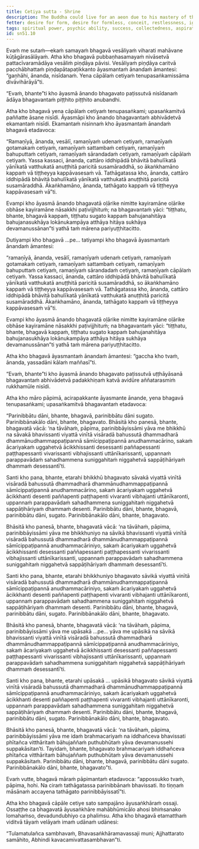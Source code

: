 ```yaml
---
title: Cetiya sutta - Shrine
description: The Buddha could live for an aeon due to his mastery of the four bases of psychic ability, but Ananda is unable to comprehend and the Buddha then gives up the life force at the Cāpāla Shrine.
fetter: desire for form, desire for formless, conceit, restlessness, ignorance
tags: spiritual power, psychic ability, success, collectedness, aspiration, persistence, energy, mind, investigation, reflection, close examination, sn, sn51
id: sn51.10
---
```


Evaṁ me sutaṁ—ekaṁ samayaṁ bhagavā vesāliyaṁ viharati mahāvane kūṭāgārasālāyaṁ. Atha kho bhagavā pubbaṇhasamayaṁ nivāsetvā pattacīvaramādāya vesāliṁ piṇḍāya pāvisi. Vesāliyaṁ piṇḍāya caritvā pacchābhattaṁ piṇḍapātapaṭikkanto āyasmantaṁ ānandaṁ āmantesi: “gaṇhāhi, ānanda, nisīdanaṁ. Yena cāpālaṁ cetiyaṁ tenupasaṅkamissāma divāvihārāyā”ti.

“Evaṁ, bhante”ti kho āyasmā ānando bhagavato paṭissutvā nisīdanaṁ ādāya bhagavantaṁ piṭṭhito piṭṭhito anubandhi.

Atha kho bhagavā yena cāpālaṁ cetiyaṁ tenupasaṅkami; upasaṅkamitvā paññatte āsane nisīdi. Āyasmāpi kho ānando bhagavantaṁ abhivādetvā ekamantaṁ nisīdi. Ekamantaṁ nisinnaṁ kho āyasmantaṁ ānandaṁ bhagavā etadavoca:

“Ramaṇīyā, ānanda, vesālī, ramaṇīyaṁ udenaṁ cetiyaṁ, ramaṇīyaṁ gotamakaṁ cetiyaṁ, ramaṇīyaṁ sattambaṁ cetiyaṁ, ramaṇīyaṁ bahuputtaṁ cetiyaṁ, ramaṇīyaṁ sārandadaṁ cetiyaṁ, ramaṇīyaṁ cāpālaṁ cetiyaṁ. Yassa kassaci, ānanda, cattāro iddhipādā bhāvitā bahulīkatā yānīkatā vatthukatā anuṭṭhitā paricitā susamāraddhā, so ākaṅkhamāno kappaṁ vā tiṭṭheyya kappāvasesaṁ vā. Tathāgatassa kho, ānanda, cattāro iddhipādā bhāvitā bahulīkatā yānīkatā vatthukatā anuṭṭhitā paricitā susamāraddhā. Ākaṅkhamāno, ānanda, tathāgato kappaṁ vā tiṭṭheyya kappāvasesaṁ vā”ti.

Evampi kho āyasmā ānando bhagavatā oḷārike nimitte kayiramāne oḷārike obhāse kayiramāne nāsakkhi paṭivijjhituṁ; na bhagavantaṁ yāci: “tiṭṭhatu, bhante, bhagavā kappaṁ, tiṭṭhatu sugato kappaṁ bahujanahitāya bahujanasukhāya lokānukampāya atthāya hitāya sukhāya devamanussānan”ti yathā taṁ mārena pariyuṭṭhitacitto.

Dutiyampi kho bhagavā …pe… tatiyampi kho bhagavā āyasmantaṁ ānandaṁ āmantesi:

“ramaṇīyā, ānanda, vesālī, ramaṇīyaṁ udenaṁ cetiyaṁ, ramaṇīyaṁ gotamakaṁ cetiyaṁ, ramaṇīyaṁ sattambaṁ cetiyaṁ, ramaṇīyaṁ bahuputtaṁ cetiyaṁ, ramaṇīyaṁ sārandadaṁ cetiyaṁ, ramaṇīyaṁ cāpālaṁ cetiyaṁ. Yassa kassaci, ānanda, cattāro iddhipādā bhāvitā bahulīkatā yānīkatā vatthukatā anuṭṭhitā paricitā susamāraddhā, so ākaṅkhamāno kappaṁ vā tiṭṭheyya kappāvasesaṁ vā. Tathāgatassa kho, ānanda, cattāro iddhipādā bhāvitā bahulīkatā yānīkatā vatthukatā anuṭṭhitā paricitā susamāraddhā. Ākaṅkhamāno, ānanda, tathāgato kappaṁ vā tiṭṭheyya kappāvasesaṁ vā”ti.

Evampi kho āyasmā ānando bhagavatā oḷārike nimitte kayiramāne oḷārike obhāse kayiramāne nāsakkhi paṭivijjhituṁ; na bhagavantaṁ yāci: “tiṭṭhatu, bhante, bhagavā kappaṁ, tiṭṭhatu sugato kappaṁ bahujanahitāya bahujanasukhāya lokānukampāya atthāya hitāya sukhāya devamanussānan”ti yathā taṁ mārena pariyuṭṭhitacitto.

Atha kho bhagavā āyasmantaṁ ānandaṁ āmantesi: “gaccha kho tvaṁ, ānanda, yassadāni kālaṁ maññasī”ti.

“Evaṁ, bhante”ti kho āyasmā ānando bhagavato paṭissutvā uṭṭhāyāsanā bhagavantaṁ abhivādetvā padakkhiṇaṁ katvā avidūre aññatarasmiṁ rukkhamūle nisīdi.

Atha kho māro pāpimā, acirapakkante āyasmante ānande, yena bhagavā tenupasaṅkami; upasaṅkamitvā bhagavantaṁ etadavoca:

“Parinibbātu dāni, bhante, bhagavā, parinibbātu dāni sugato. Parinibbānakālo dāni, bhante, bhagavato. Bhāsitā kho panesā, bhante, bhagavatā vācā: ‘na tāvāhaṁ, pāpima, parinibbāyissāmi yāva me bhikkhū na sāvakā bhavissanti viyattā vinītā visāradā bahussutā dhammadharā dhammānudhammappaṭipannā sāmīcippaṭipannā anudhammacārino, sakaṁ ācariyakaṁ uggahetvā ācikkhissanti desessanti paññapessanti paṭṭhapessanti vivarissanti vibhajissanti uttānīkarissanti, uppannaṁ parappavādaṁ sahadhammena suniggahitaṁ niggahetvā sappāṭihāriyaṁ dhammaṁ desessantī’ti.

Santi kho pana, bhante, etarahi bhikkhū bhagavato sāvakā viyattā vinītā visāradā bahussutā dhammadharā dhammānudhammappaṭipannā sāmīcippaṭipannā anudhammacārino, sakaṁ ācariyakaṁ uggahetvā ācikkhanti desenti paññapenti paṭṭhapenti vivaranti vibhajanti uttānīkaronti, uppannaṁ parappavādaṁ sahadhammena suniggahitaṁ niggahetvā sappāṭihāriyaṁ dhammaṁ desenti. Parinibbātu dāni, bhante, bhagavā, parinibbātu dāni, sugato. Parinibbānakālo dāni, bhante, bhagavato.

Bhāsitā kho panesā, bhante, bhagavatā vācā: ‘na tāvāhaṁ, pāpima, parinibbāyissāmi yāva me bhikkhuniyo na sāvikā bhavissanti viyattā vinītā visāradā bahussutā dhammadharā dhammānudhammappaṭipannā sāmīcippaṭipannā anudhammacāriniyo, sakaṁ ācariyakaṁ uggahetvā ācikkhissanti desessanti paññapessanti paṭṭhapessanti vivarissanti vibhajissanti uttānīkarissanti, uppannaṁ parappavādaṁ sahadhammena suniggahitaṁ niggahetvā sappāṭihāriyaṁ dhammaṁ desessantī’ti.

Santi kho pana, bhante, etarahi bhikkhuniyo bhagavato sāvikā viyattā vinītā visāradā bahussutā dhammadharā dhammānudhammappaṭipannā sāmīcippaṭipannā anudhammacāriniyo, sakaṁ ācariyakaṁ uggahetvā ācikkhanti desenti paññapenti paṭṭhapenti vivaranti vibhajanti uttānīkaronti, uppannaṁ parappavādaṁ sahadhammena suniggahitaṁ niggahetvā sappāṭihāriyaṁ dhammaṁ desenti. Parinibbātu dāni, bhante, bhagavā, parinibbātu dāni, sugato. Parinibbānakālo dāni, bhante, bhagavato.

Bhāsitā kho panesā, bhante, bhagavatā vācā: ‘na tāvāhaṁ, pāpima, parinibbāyissāmi yāva me upāsakā …pe… yāva me upāsikā na sāvikā bhavissanti viyattā vinītā visāradā bahussutā dhammadharā dhammānudhammappaṭipannā sāmīcippaṭipannā anudhammacāriniyo, sakaṁ ācariyakaṁ uggahetvā ācikkhissanti desessanti paññapessanti paṭṭhapessanti vivarissanti vibhajissanti uttānīkarissanti, uppannaṁ parappavādaṁ sahadhammena suniggahitaṁ niggahetvā sappāṭihāriyaṁ dhammaṁ desessantī’ti.

Santi kho pana, bhante, etarahi upāsakā … upāsikā bhagavato sāvikā viyattā vinītā visāradā bahussutā dhammadharā dhammānudhammappaṭipannā sāmīcippaṭipannā anudhammacāriniyo, sakaṁ ācariyakaṁ uggahetvā ācikkhanti desenti paññapenti paṭṭhapenti vivaranti vibhajanti uttānīkaronti, uppannaṁ parappavādaṁ sahadhammena suniggahitaṁ niggahetvā sappāṭihāriyaṁ dhammaṁ desenti. Parinibbātu dāni, bhante, bhagavā, parinibbātu dāni, sugato. Parinibbānakālo dāni, bhante, bhagavato.

Bhāsitā kho panesā, bhante, bhagavatā vācā: ‘na tāvāhaṁ, pāpima, parinibbāyissāmi yāva me idaṁ brahmacariyaṁ na iddhañceva bhavissati phītañca vitthāritaṁ bāhujaññaṁ puthubhūtaṁ yāva devamanussehi suppakāsitan’ti. Tayidaṁ, bhante, bhagavato brahmacariyaṁ iddhañceva phītañca vitthāritaṁ bāhujaññaṁ puthubhūtaṁ yāva devamanussehi suppakāsitaṁ. Parinibbātu dāni, bhante, bhagavā, parinibbātu dāni sugato. Parinibbānakālo dāni, bhante, bhagavato”ti.

Evaṁ vutte, bhagavā māraṁ pāpimantaṁ etadavoca: “appossukko tvaṁ, pāpima, hohi. Na ciraṁ tathāgatassa parinibbānaṁ bhavissati. Ito tiṇṇaṁ māsānaṁ accayena tathāgato parinibbāyissatī”ti.

Atha kho bhagavā cāpāle cetiye sato sampajāno āyusaṅkhāraṁ ossaji. Ossaṭṭhe ca bhagavatā āyusaṅkhāre mahābhūmicālo ahosi bhiṁsanako lomahaṁso, devadundubhiyo ca phaliṁsu. Atha kho bhagavā etamatthaṁ viditvā tāyaṁ velāyaṁ imaṁ udānaṁ udānesi:

“Tulamatulañca sambhavaṁ,
Bhavasaṅkhāramavassaji muni;
Ajjhattarato samāhito,
Abhindi kavacamivattasambhavan”ti.
